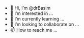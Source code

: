 - 👋 Hi, I’m @drBasim
- 👀 I’m interested in ...
- 🌱 I’m currently learning ...
- 💞️ I’m looking to collaborate on ...
- 📫 How to reach me ...

<!---
drBasim/drBasim is a ✨ special ✨ repository because its `README.md` (this file) appears on your GitHub profile.
You can click the Preview link to take a look at your changes.
--->
